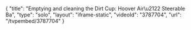 {
    "title": "Emptying and cleaning the Dirt Cup: Hoover Air\u2122 Steerable Ba",
    "type": "solo",
    "layout": "iframe-static",
    "videoId": "3787704",
    "url": "\/tvpembed\/3787704"
}